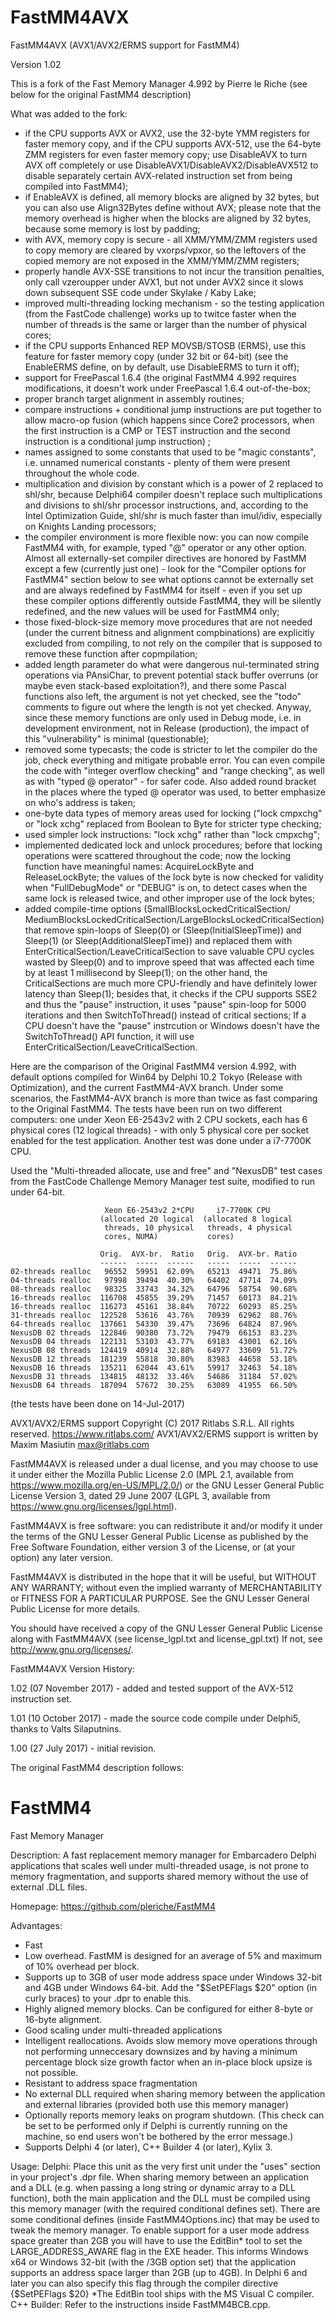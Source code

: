 # FastMM4AVX

FastMM4AVX (AVX1/AVX2/ERMS support for FastMM4)

Version 1.02

This is a fork of the Fast Memory Manager 4.992 by Pierre le Riche
(see below for the original FastMM4 description)

What was added to the fork:
 - if the CPU supports AVX or AVX2, use the 32-byte YMM registers
   for faster memory copy, and if the CPU supports AVX-512,
   use the 64-byte ZMM registers for even faster memory copy;
   use DisableAVX to turn AVX off completely or
   use DisableAVX1/DisableAVX2/DisableAVX512 to disable separately certain
   AVX-related instruction set from being compiled into FastMM4);
 - if EnableAVX is defined, all memory blocks are aligned by 32 bytes, but
   you can also use Align32Bytes define without AVX; please note that the memory
   overhead is higher when the blocks are aligned by 32 bytes, because some
   memory is lost by padding;
 - with AVX, memory copy is secure - all XMM/YMM/ZMM registers used to copy 
   memory are cleared by vxorps/vpxor, so the leftovers of the copied memory 
   are not exposed in the XMM/YMM/ZMM registers;
 - properly handle AVX-SSE transitions to not incur the transition penalties,
   only call vzeroupper under AVX1, but not under AVX2 since it slows down
   subsequent SSE code under Skylake / Kaby Lake;
 - improved multi-threading locking mechanism - so the testing application
   (from the FastCode challenge) works up to twitce faster when the number of
   threads is the same or larger than the number of physical cores;
 - if the CPU supports Enhanced REP MOVSB/STOSB (ERMS), use this feature
   for faster memory copy (under 32 bit or 64-bit) (see the EnableERMS define,
   on by default, use DisableERMS to turn it off);
 - support for FreePascal 1.6.4 (the original FastMM4 4.992 requires
   modifications, it doesn't work under FreePascal 1.6.4 out-of-the-box;
 - proper branch target alignment in assembly routines;
 - compare instructions + conditional jump instructions are put together
   to allow macro-op fusion (which happens since Core2 processors, when
   the first instruction is a CMP or TEST instruction and the second instruction
   is a conditional jump instruction) ;
 - names assigned to some constants that used to be "magic constants",
   i.e. unnamed numerical constants - plenty of them were present
   throughout the whole code.
 - multiplication and division by constant which is a power of 2
   replaced to shl/shr, because Delphi64 compiler doesn't replace such
   multiplications and divisions to shl/shr processor instructions,
   and, according to the Intel Optimization Guide, shl/shr is much faster
   than imul/idiv, especially on Knights Landing processors;
 - the compiler environment is more flexible now: you can now compile FastMM4
   with, for example, typed "@" operator or any other option. Almost all
   externally-set compiler directives are honored by FastMM except a few
   (currently just one) - look for the "Compiler options for FastMM4" section
   below to see what options cannot be externally set and are always
   redefined by FastMM4 for itself - even if you set up these compiler options
   differently outside FastMM4, they will be silently
   redefined, and the new values will be used for FastMM4 only;
 - those fixed-block-size memory move procedures that are not needed
   (under the current bitness and alignment compbinations) are
   explicitly excluded from compiling, to not rely on the compiler
   that is supposed to remove these function after copmpilation;
 - added length parameter do what were dangerous nul-terminated string
   operations via PAnsiChar, to prevent potential stack buffer overruns
   (or maybe even stack-based exploitation?), and there some Pascal functions
   also left, the argument is not yet checked, see the "todo" comments
   to figure out where the length is not yet checked. Anyway, since these
   memory functions are only used in Debug mode, i.e. in development
   environment, not in Release (production), the impact of this
   "vulnerability" is minimal (questionable);
 - removed some typecasts; the code is stricter to let the compiler
   do the job, check everything and mitigate probable error. You can
   even compile the code with "integer overflow checking" and
   "range checking", as well as with "typed @ operator" - for safer
   code. Also added round bracket in the places where the typed @ operator
   was used, to better emphasize on who's address is taken;
 - one-byte data types of memory areas used for locking ("lock cmpxchg" or
   "lock xchg" replaced from Boolean to Byte for stricter type checking;
 - used simpler lock instructions: "lock xchg" rather than "lock cmpxchg";
 - implemented dedicated lock and unlock procedures; before that locking
   operations were scattered throughout the code; now the locking function
   have meaningful names: AcquireLockByte and ReleaseLockByte; the values of the
   lock byte is now checked for validity when "FullDebugMode" or "DEBUG" is on,
   to detect cases when the same lock is released twice, and other improper
   use of the lock bytes;
 - added compile-time options (SmallBlocksLockedCriticalSection/
   MediumBlocksLockedCriticalSection/LargeBlocksLockedCriticalSection)
   that remove spin-loops of Sleep(0) or (Sleep(InitialSleepTime)) and
   Sleep(1) (or Sleep(AdditionalSleepTime)) and replaced them with
   EnterCriticalSection/LeaveCriticalSection to save valuable CPU cycles
   wasted by Sleep(0) and to improve speed that was affected each time by
   at least 1 millisecond by Sleep(1); on the other hand, the CriticalSections
   are much more CPU-friendly and have definitely lower latency than Sleep(1);
   besides that, it checks if the CPU supports SSE2 and thus the "pause"
   instruction, it uses "pause" spin-loop for 5000 iterations and then
   SwitchToThread() instead of critical sections; If a CPU doesn't have the
   "pause" instrcution or Windows doesn't have the SwitchToThread() API
   function, it will use EnterCriticalSection/LeaveCriticalSection.

Here are the comparison of the Original FastMM4 version 4.992, with default
options compiled for Win64 by Delphi 10.2 Tokyo (Release with Optimization),
and the current FastMM4-AVX branch. Under some scenarios, the FastMM4-AVX branch
is more than twice as fast comparing to the Original FastMM4. The tests
have been run on two different computers: one under Xeon E6-2543v2 with 2 CPU
sockets, each has 6 physical cores (12 logical threads) - with only 5 physical
core per socket enabled for the test application. Another test was done under
a i7-7700K CPU.

Used the "Multi-threaded allocate, use and free" and "NexusDB"
test cases from the FastCode Challenge Memory Manager test suite,
modified to run under 64-bit.

                         Xeon E6-2543v2 2*CPU     i7-7700K CPU
                        (allocated 20 logical  (allocated 8 logical
                         threads, 10 physical   threads, 4 physical
                         cores, NUMA)           cores)

                        Orig.  AVX-br.  Ratio   Orig.  AVX-br. Ratio
                        ------  -----  ------   -----  -----  ------
    02-threads realloc   96552  59951  62.09%   65213  49471  75.86%
    04-threads realloc   97998  39494  40.30%   64402  47714  74.09%
    08-threads realloc   98325  33743  34.32%   64796  58754  90.68%
    16-threads realloc  116708  45855  39.29%   71457  60173  84.21%
    16-threads realloc  116273  45161  38.84%   70722  60293  85.25%
    31-threads realloc  122528  53616  43.76%   70939  62962  88.76%
    64-threads realloc  137661  54330  39.47%   73696  64824  87.96%
    NexusDB 02 threads  122846  90380  73.72%   79479  66153  83.23%
    NexusDB 04 threads  122131  53103  43.77%   69183  43001  62.16%
    NexusDB 08 threads  124419  40914  32.88%   64977  33609  51.72%
    NexusDB 12 threads  181239  55818  30.80%   83983  44658  53.18%
    NexusDB 16 threads  135211  62044  43.61%   59917  32463  54.18%
    NexusDB 31 threads  134815  48132  33.46%   54686  31184  57.02%
    NexusDB 64 threads  187094  57672  30.25%   63089  41955  66.50%

(the tests have been done on 14-Jul-2017)

AVX1/AVX2/ERMS support Copyright (C) 2017 Ritlabs S.R.L. All rights reserved.
https://www.ritlabs.com/
AVX1/AVX2/ERMS support is written by Maxim Masiutin <max@ritlabs.com>

FastMM4AVX is released under a dual license, and you may choose to use it 
under either the Mozilla Public License 2.0 (MPL 2.1, available from
https://www.mozilla.org/en-US/MPL/2.0/) or the GNU Lesser General Public
License Version 3, dated 29 June 2007 (LGPL 3, available from
https://www.gnu.org/licenses/lgpl.html).

FastMM4AVX is free software: you can redistribute it and/or modify
it under the terms of the GNU Lesser General Public License as published by
the Free Software Foundation, either version 3 of the License, or
(at your option) any later version.

FastMM4AVX is distributed in the hope that it will be useful,
but WITHOUT ANY WARRANTY; without even the implied warranty of
MERCHANTABILITY or FITNESS FOR A PARTICULAR PURPOSE. See the
GNU Lesser General Public License for more details.

You should have received a copy of the GNU Lesser General Public License
along with FastMM4AVX (see license_lgpl.txt and license_gpl.txt)
If not, see <http://www.gnu.org/licenses/>.


FastMM4AVX Version History:

1.02 (07 November 2017) - added and tested support of the AVX-512 
     instruction set.

1.01 (10 October 2017) - made the source code compile under Delphi5, 
     thanks to Valts Silaputnins.

1.00 (27 July 2017) - initial revision.

The original FastMM4 description follows:

# FastMM4
Fast Memory Manager

Description:
 A fast replacement memory manager for Embarcadero Delphi applications
 that scales well under multi-threaded usage, is not prone to memory
 fragmentation, and supports shared memory without the use of external .DLL
 files.

Homepage:
 https://github.com/pleriche/FastMM4

Advantages:
 - Fast
 - Low overhead. FastMM is designed for an average of 5% and maximum of 10%
   overhead per block.
 - Supports up to 3GB of user mode address space under Windows 32-bit and 4GB
   under Windows 64-bit. Add the "$SetPEFlags $20" option (in curly braces)
   to your .dpr to enable this.
 - Highly aligned memory blocks. Can be configured for either 8-byte or 16-byte
   alignment.
 - Good scaling under multi-threaded applications
 - Intelligent reallocations. Avoids slow memory move operations through
   not performing unneccesary downsizes and by having a minimum percentage
   block size growth factor when an in-place block upsize is not possible.
 - Resistant to address space fragmentation
 - No external DLL required when sharing memory between the application and
   external libraries (provided both use this memory manager)
 - Optionally reports memory leaks on program shutdown. (This check can be set
   to be performed only if Delphi is currently running on the machine, so end
   users won't be bothered by the error message.)
 - Supports Delphi 4 (or later), C++ Builder 4 (or later), Kylix 3.

Usage:
 Delphi:
  Place this unit as the very first unit under the "uses" section in your
  project's .dpr file. When sharing memory between an application and a DLL
  (e.g. when passing a long string or dynamic array to a DLL function), both the
  main application and the DLL must be compiled using this memory manager (with
  the required conditional defines set). There are some conditional defines
  (inside FastMM4Options.inc) that may be used to tweak the memory manager. To
  enable support for a user mode address space greater than 2GB you will have to
  use the EditBin* tool to set the LARGE_ADDRESS_AWARE flag in the EXE header.
  This informs Windows x64 or Windows 32-bit (with the /3GB option set) that the
  application supports an address space larger than 2GB (up to 4GB). In Delphi 6
  and later you can also specify this flag through the compiler directive
  {$SetPEFlags $20}
  *The EditBin tool ships with the MS Visual C compiler.
 C++ Builder:
  Refer to the instructions inside FastMM4BCB.cpp.

